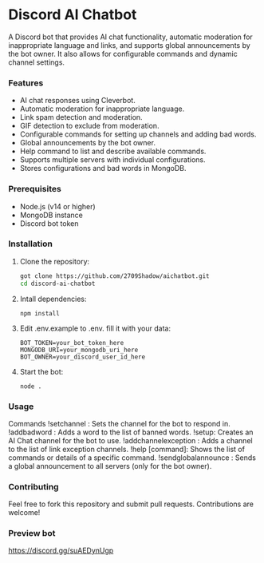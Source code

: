 # Discord AI Chatbot

A Discord bot that provides AI chat functionality, automatic moderation for inappropriate language and links, and supports global announcements by the bot owner. It also allows for configurable commands and dynamic channel settings.

### Features

- AI chat responses using Cleverbot.
- Automatic moderation for inappropriate language.
- Link spam detection and moderation.
- GIF detection to exclude from moderation.
- Configurable commands for setting up channels and adding bad words.
- Global announcements by the bot owner.
- Help command to list and describe available commands.
- Supports multiple servers with individual configurations.
- Stores configurations and bad words in MongoDB.

### Prerequisites

- Node.js (v14 or higher)
- MongoDB instance
- Discord bot token

### Installation

1. Clone the repository:

   ```bash
   got clone https://github.com/2709Shadow/aichatbot.git
   cd discord-ai-chatbot
2. Intall dependencies:
   ```
   npm install
3. Edit .env.example to .env. fill it with your data:
   ```
   BOT_TOKEN=your_bot_token_here
   MONGODB_URI=your_mongodb_uri_here
   BOT_OWNER=your_discord_user_id_here
4. Start the bot:
   ```
   node .
   ```
### Usage 

   Commands
   !setchannel <channelid>: Sets the channel for the bot to respond in.
   !addbadword <word>: Adds a word to the list of banned words.
   !setup: Creates an AI Chat channel for the bot to use.
   !addchannelexception <channelid>: Adds a channel to the list of link exception channels.
   !help [command]: Shows the list of commands or details of a specific command.
   !sendglobalannounce <message>: Sends a global announcement to all servers (only for the bot owner).

### Contributing

Feel free to fork this repository and submit pull requests. Contributions are welcome!

### Preview bot
https://discord.gg/suAEDynUgp
